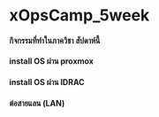 # xOpsCamp_5week
#### กิจกรรมที่ทำในภาควิชา สัปดาห์นี้ 
#### install OS ผ่าน proxmox 
#### install OS ผ่าน IDRAC 
#### ต่อสายแลน (LAN)

